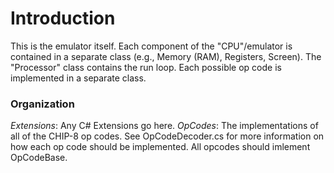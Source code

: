 # Introduction

This is the emulator itself. Each component of the "CPU"/emulator is contained in a separate class (e.g., Memory (RAM), Registers, Screen). The "Processor" class contains the run loop. Each possible op code is implemented in a separate class.

### Organization

*Extensions*: Any C# Extensions go here.
*OpCodes*: The implementations of all of the CHIP-8 op codes. See OpCodeDecoder.cs for more information on how each op code should be implemented. All opcodes should imlement OpCodeBase.